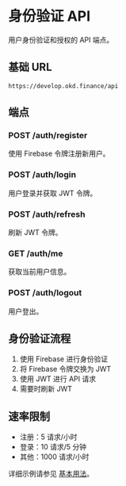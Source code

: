 # 身份验证 API

用户身份验证和授权的 API 端点。

## 基础 URL
```
https://develop.okd.finance/api
```

## 端点

### POST /auth/register
使用 Firebase 令牌注册新用户。

### POST /auth/login
用户登录并获取 JWT 令牌。

### POST /auth/refresh
刷新 JWT 令牌。

### GET /auth/me
获取当前用户信息。

### POST /auth/logout
用户登出。

## 身份验证流程

1. 使用 Firebase 进行身份验证
2. 将 Firebase 令牌交换为 JWT
3. 使用 JWT 进行 API 请求
4. 需要时刷新 JWT

## 速率限制

- 注册：5 请求/小时
- 登录：10 请求/5 分钟
- 其他：1000 请求/小时

详细示例请参见 [基本用法](/zh/examples/basic-usage)。 